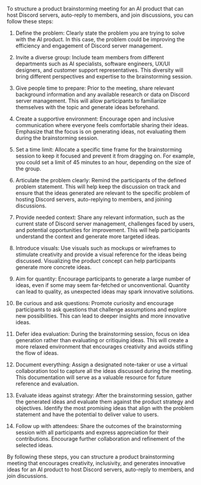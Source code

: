 To structure a product brainstorming meeting for an AI product that can host Discord servers, auto-reply to members, and join discussions, you can follow these steps:

1. Define the problem: Clearly state the problem you are trying to solve with the AI product. In this case, the problem could be improving the efficiency and engagement of Discord server management.

2. Invite a diverse group: Include team members from different departments such as AI specialists, software engineers, UX/UI designers, and customer support representatives. This diversity will bring different perspectives and expertise to the brainstorming session.

3. Give people time to prepare: Prior to the meeting, share relevant background information and any available research or data on Discord server management. This will allow participants to familiarize themselves with the topic and generate ideas beforehand.

4. Create a supportive environment: Encourage open and inclusive communication where everyone feels comfortable sharing their ideas. Emphasize that the focus is on generating ideas, not evaluating them during the brainstorming session.

5. Set a time limit: Allocate a specific time frame for the brainstorming session to keep it focused and prevent it from dragging on. For example, you could set a limit of 45 minutes to an hour, depending on the size of the group.

6. Articulate the problem clearly: Remind the participants of the defined problem statement. This will help keep the discussion on track and ensure that the ideas generated are relevant to the specific problem of hosting Discord servers, auto-replying to members, and joining discussions.

7. Provide needed context: Share any relevant information, such as the current state of Discord server management, challenges faced by users, and potential opportunities for improvement. This will help participants understand the context and generate more targeted ideas.

8. Introduce visuals: Use visuals such as mockups or wireframes to stimulate creativity and provide a visual reference for the ideas being discussed. Visualizing the product concept can help participants generate more concrete ideas.

9. Aim for quantity: Encourage participants to generate a large number of ideas, even if some may seem far-fetched or unconventional. Quantity can lead to quality, as unexpected ideas may spark innovative solutions.

10. Be curious and ask questions: Promote curiosity and encourage participants to ask questions that challenge assumptions and explore new possibilities. This can lead to deeper insights and more innovative ideas.

11. Defer idea evaluation: During the brainstorming session, focus on idea generation rather than evaluating or critiquing ideas. This will create a more relaxed environment that encourages creativity and avoids stifling the flow of ideas.

12. Document everything: Assign a designated note-taker or use a virtual collaboration tool to capture all the ideas discussed during the meeting. This documentation will serve as a valuable resource for future reference and evaluation.

13. Evaluate ideas against strategy: After the brainstorming session, gather the generated ideas and evaluate them against the product strategy and objectives. Identify the most promising ideas that align with the problem statement and have the potential to deliver value to users.

14. Follow up with attendees: Share the outcomes of the brainstorming session with all participants and express appreciation for their contributions. Encourage further collaboration and refinement of the selected ideas.

By following these steps, you can structure a product brainstorming meeting that encourages creativity, inclusivity, and generates innovative ideas for an AI product to host Discord servers, auto-reply to members, and join discussions.